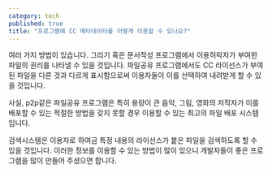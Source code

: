 ```yaml
---
category: tech
published: true
title: "프로그램에 CC 메타데이타를 어떻게 이용할 수 있나요?"
---
```



여러 가지 방법이 있습니다. 그리기 혹은 문서작성 프로그램에서 이용허락자가 부여한 파일의 권리를 나타낼 수 있을 것입니다. 파일공유 프로그램에서도 CC 라이선스가 부여된 파일을 다른 것과 다르게 표시함으로써 이용자들이 이를 선택하여 내려받게 할 수 있을 것입니다.

사실, p2p같은 파일공유 프로그램은 특히 용량이 큰 음악, 그림, 영화의 저작자가 이를 배포할 수 있는 적절한 방법을 갖지 못할 경우 이용할 수 있는 최고의 파일 배포 시스템입니다. 

검색시스템은 이용자로 하여금 특정 내용의 라이선스가 붙은 파일을 검색하도록 할 수 있을 것입니다. 이러한 정보를 이용할 수 있는 방법이 많이 있으니 개발자들이 좋은 프로그램을 많이 만들어 주셨으면 합니다.
